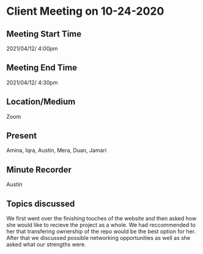# Client Meeting on 10-24-2020

## Meeting Start Time 

2021/04/12/ 4:00pm

## Meeting End Time

2021/04/12/ 4:30pm

## Location/Medium

Zoom

## Present

Amina, Iqra, Austin, Mera, Duan, Jamari

## Minute Recorder
Austin

## Topics discussed
We first went over the finishing touches of the website and then asked how she would like to recieve the project as a whole. We had reccommended to her that transfering ownership of the repo would be the best option for her. After that we discussed possible networking opportunities as well as she asked what our strengths were.
